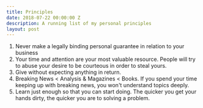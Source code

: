 ```yaml
---
title: Principles
date: 2018-07-22 00:00:00 Z
description: A running list of my personal principles
layout: post
---
```


1. Never make a legally binding personal guarantee in relation to your business
2. Your time and attention are your most valuable resource. People will try to abuse your desire to be courteous in order to steal yours. 
3. Give without expecting anything in return.
4. Breaking News < Analysis & Magazines < Books. If you spend your time keeping up with breaking news, you won't understand topics deeply.
5. Learn just enough so that you can start doing. The quicker you get your hands dirty, the quicker you are to solving a problem. 
